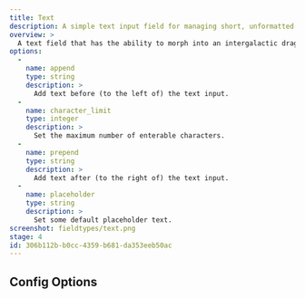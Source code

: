 ```yaml
---
title: Text
description: A simple text input field for managing short, unformatted text.
overview: >
  A text field that has the ability to morph into an intergalactic dragon and devour entire planets! Just kidding. You just type stuff into the box.
options:
  -
    name: append
    type: string
    description: >
      Add text before (to the left of) the text input.
  -
    name: character_limit
    type: integer
    description: >
      Set the maximum number of enterable characters.
  -
    name: prepend
    type: string
    description: >
      Add text after (to the right of) the text input.
  -
    name: placeholder
    type: string
    description: >
      Set some default placeholder text.
screenshot: fieldtypes/text.png
stage: 4
id: 306b112b-b0cc-4359-b681-da353eeb50ac
---
```

## Config Options
